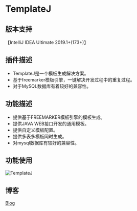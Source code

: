 # TemplateJ

## 版本支持
【IntelliJ IDEA Ultimate 2019.1+(173+)】

## 插件描述
* TemplateJ是一个模板生成解决方案。
* 基于freemarker模板引擎，一键解决开发过程中的重复过程。
* 对于MySQL数据库有着较好的兼容性。

## 功能描述
* 提供基于FREEMARKER模板引擎的模板生成。
* 提供JAVA WEB接口开发的通用模板。
* 提供自定义模板配置。
* 提供多表多模板同时生成。
* 对mysql数据库有较好的兼容性。

## 功能使用
![TemplateJ](https://files-cdn.cnblogs.com/files/lightbc/main_config.bmp)

## 博客
[Blog](https://www.cnblogs.com/lightbc/)
